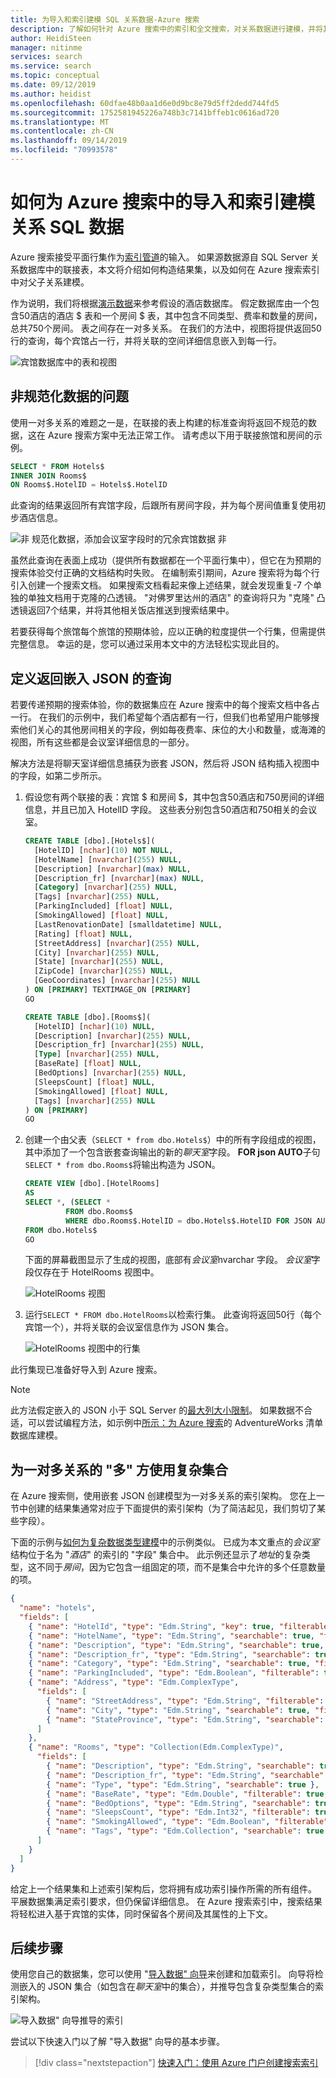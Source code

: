```yaml
---
title: 为导入和索引建模 SQL 关系数据-Azure 搜索
description: 了解如何针对 Azure 搜索中的索引和全文搜索，对关系数据进行建模，并将其取消标准化为平面结果集。
author: HeidiSteen
manager: nitinme
services: search
ms.service: search
ms.topic: conceptual
ms.date: 09/12/2019
ms.author: heidist
ms.openlocfilehash: 60dfae48b0aa1d6e0d9bc8e79d5ff2dedd744fd5
ms.sourcegitcommit: 1752581945226a748b3c7141bffeb1c0616ad720
ms.translationtype: MT
ms.contentlocale: zh-CN
ms.lasthandoff: 09/14/2019
ms.locfileid: "70993578"
---
```

# <a name="how-to-model-relational-sql-data-for-import-and-indexing-in-azure-search"></a>如何为 Azure 搜索中的导入和索引建模关系 SQL 数据

Azure 搜索接受平面行集作为[索引管道](search-what-is-an-index.md)的输入。 如果源数据源自 SQL Server 关系数据库中的联接表，本文将介绍如何构造结果集，以及如何在 Azure 搜索索引中对父子关系建模。

作为说明，我们将根据[演示数据](https://github.com/Azure-Samples/azure-search-sample-data/tree/master/hotels)来参考假设的酒店数据库。 假定数据库由一个包含50酒店的酒店 $ 表和一个房间 $ 表，其中包含不同类型、费率和数量的房间，总共750个房间。 表之间存在一对多关系。 在我们的方法中，视图将提供返回50行的查询，每个宾馆占一行，并将关联的空间详细信息嵌入到每一行。

   ![宾馆数据库中的表和视图](media/index-sql-relational-data/hotels-database-tables-view.png "宾馆数据库中的表和视图")


## <a name="the-problem-of-denormalized-data"></a>非规范化数据的问题

使用一对多关系的难题之一是，在联接的表上构建的标准查询将返回不规范的数据，这在 Azure 搜索方案中无法正常工作。 请考虑以下用于联接旅馆和房间的示例。

```sql
SELECT * FROM Hotels$
INNER JOIN Rooms$
ON Rooms$.HotelID = Hotels$.HotelID
```
此查询的结果返回所有宾馆字段，后跟所有房间字段，并为每个房间值重复使用初步酒店信息。

   ![非 规范化数据，添加会议室字段时的冗余宾馆数据 非](media/index-sql-relational-data/denormalize-data-query.png "规范化数据，添加会议室字段时的冗余宾馆数据")


虽然此查询在表面上成功（提供所有数据都在一个平面行集中），但它在为预期的搜索体验交付正确的文档结构时失败。 在编制索引期间，Azure 搜索将为每个行引入创建一个搜索文档。 如果搜索文档看起来像上述结果，就会发现重复-7 个单独的单独文档用于克隆的凸透镜。 "对佛罗里达州的酒店" 的查询将只为 "克隆" 凸透镜返回7个结果，并将其他相关饭店推送到搜索结果中。

若要获得每个旅馆每个旅馆的预期体验，应以正确的粒度提供一个行集，但需提供完整信息。 幸运的是，您可以通过采用本文中的方法轻松实现此目的。

## <a name="define-a-query-that-returns-embedded-json"></a>定义返回嵌入 JSON 的查询

若要传递预期的搜索体验，你的数据集应在 Azure 搜索中的每个搜索文档中各占一行。 在我们的示例中，我们希望每个酒店都有一行，但我们也希望用户能够搜索他们关心的其他房间相关的字段，例如每夜费率、床位的大小和数量，或海滩的视图，所有这些都是会议室详细信息的一部分。

解决方法是将聊天室详细信息捕获为嵌套 JSON，然后将 JSON 结构插入视图中的字段，如第二步所示。 

1. 假设您有两个联接的表：宾馆 $ 和房间 $，其中包含50酒店和750房间的详细信息，并且已加入 HotelID 字段。 这些表分别包含50酒店和750相关的会议室。

    ```sql
    CREATE TABLE [dbo].[Hotels$](
      [HotelID] [nchar](10) NOT NULL,
      [HotelName] [nvarchar](255) NULL,
      [Description] [nvarchar](max) NULL,
      [Description_fr] [nvarchar](max) NULL,
      [Category] [nvarchar](255) NULL,
      [Tags] [nvarchar](255) NULL,
      [ParkingIncluded] [float] NULL,
      [SmokingAllowed] [float] NULL,
      [LastRenovationDate] [smalldatetime] NULL,
      [Rating] [float] NULL,
      [StreetAddress] [nvarchar](255) NULL,
      [City] [nvarchar](255) NULL,
      [State] [nvarchar](255) NULL,
      [ZipCode] [nvarchar](255) NULL,
      [GeoCoordinates] [nvarchar](255) NULL
    ) ON [PRIMARY] TEXTIMAGE_ON [PRIMARY]
    GO

    CREATE TABLE [dbo].[Rooms$](
      [HotelID] [nchar](10) NULL,
      [Description] [nvarchar](255) NULL,
      [Description_fr] [nvarchar](255) NULL,
      [Type] [nvarchar](255) NULL,
      [BaseRate] [float] NULL,
      [BedOptions] [nvarchar](255) NULL,
      [SleepsCount] [float] NULL,
      [SmokingAllowed] [float] NULL,
      [Tags] [nvarchar](255) NULL
    ) ON [PRIMARY]
    GO
    ```

2. 创建一个由父表（`SELECT * from dbo.Hotels$`）中的所有字段组成的视图，其中添加了一个包含嵌套查询输出的新的*聊天室*字段。 **FOR json AUTO**子句`SELECT * from dbo.Rooms$`将输出构造为 JSON。 

     ```sql
   CREATE VIEW [dbo].[HotelRooms]
   AS
   SELECT *, (SELECT *
              FROM dbo.Rooms$
              WHERE dbo.Rooms$.HotelID = dbo.Hotels$.HotelID FOR JSON AUTO) AS Rooms
   FROM dbo.Hotels$
   GO
   ```

   下面的屏幕截图显示了生成的视图，底部有*会议室*nvarchar 字段。 *会议室*字段仅存在于 HotelRooms 视图中。

   ![HotelRooms 视图](media/index-sql-relational-data/hotelsrooms-view.png "HoteRooms 视图")

1. 运行`SELECT * FROM dbo.HotelRooms`以检索行集。 此查询将返回50行（每个宾馆一个），并将关联的会议室信息作为 JSON 集合。 

   ![HotelRooms 视图中的行集](media/index-sql-relational-data/hotelrooms-rowset.png "HotelRooms 视图中的行集")

此行集现已准备好导入到 Azure 搜索。

> [!NOTE]
> 此方法假定嵌入的 JSON 小于 SQL Server 的[最大列大小限制](https://docs.microsoft.com/sql/sql-server/maximum-capacity-specifications-for-sql-server)。 如果数据不合适，可以尝试编程方法，如示例中[所示：为 Azure 搜索](search-example-adventureworks-modeling.md)的 AdventureWorks 清单数据库建模。

 ## <a name="use-a-complex-collection-for-the-many-side-of-a-one-to-many-relationship"></a>为一对多关系的 "多" 方使用复杂集合

在 Azure 搜索侧，使用嵌套 JSON 创建模型为一对多关系的索引架构。 您在上一节中创建的结果集通常对应于下面提供的索引架构（为了简洁起见，我们剪切了某些字段）。

下面的示例与[如何为复杂数据类型建模](search-howto-complex-data-types.md#creating-complex-fields)中的示例类似。 已成为本文重点的*会议室*结构位于名为 "*酒店*" 的索引的 "字段" 集合中。 此示例还显示了*地址*的复杂类型，这不同于*房间*，因为它包含一组固定的项，而不是集合中允许的多个任意数量的项。

```json
{
  "name": "hotels",
  "fields": [
    { "name": "HotelId", "type": "Edm.String", "key": true, "filterable": true },
    { "name": "HotelName", "type": "Edm.String", "searchable": true, "filterable": false },
    { "name": "Description", "type": "Edm.String", "searchable": true, "analyzer": "en.lucene" },
    { "name": "Description_fr", "type": "Edm.String", "searchable": true, "analyzer": "fr.lucene" },
    { "name": "Category", "type": "Edm.String", "searchable": true, "filterable": false },
    { "name": "ParkingIncluded", "type": "Edm.Boolean", "filterable": true, "facetable": true },
    { "name": "Address", "type": "Edm.ComplexType",
      "fields": [
        { "name": "StreetAddress", "type": "Edm.String", "filterable": false, "sortable": false, "facetable": false, "searchable": true },
        { "name": "City", "type": "Edm.String", "searchable": true, "filterable": true, "sortable": true, "facetable": true },
        { "name": "StateProvince", "type": "Edm.String", "searchable": true, "filterable": true, "sortable": true, "facetable": true }
      ]
    },
    { "name": "Rooms", "type": "Collection(Edm.ComplexType)",
      "fields": [
        { "name": "Description", "type": "Edm.String", "searchable": true, "analyzer": "en.lucene" },
        { "name": "Description_fr", "type": "Edm.String", "searchable": true, "analyzer": "fr.lucene" },
        { "name": "Type", "type": "Edm.String", "searchable": true },
        { "name": "BaseRate", "type": "Edm.Double", "filterable": true, "facetable": true },
        { "name": "BedOptions", "type": "Edm.String", "searchable": true, "filterable": true, "facetable": true },
        { "name": "SleepsCount", "type": "Edm.Int32", "filterable": true, "facetable": true },
        { "name": "SmokingAllowed", "type": "Edm.Boolean", "filterable": true, "facetable": true },
        { "name": "Tags", "type": "Edm.Collection", "searchable": true }
      ]
    }
  ]
}
```

给定上一个结果集和上述索引架构后，您将拥有成功索引操作所需的所有组件。 平展数据集满足索引要求，但仍保留详细信息。 在 Azure 搜索索引中，搜索结果将轻松进入基于宾馆的实体，同时保留各个房间及其属性的上下文。

## <a name="next-steps"></a>后续步骤

使用您自己的数据集，您可以使用 "[导入数据" 向导](search-import-data-portal.md)来创建和加载索引。 向导将检测嵌入的 JSON 集合（如包含在*聊天室*中的集合），并推导包含复杂类型集合的索引架构。 

  ![导入数据" 向导推导的索引](media/index-sql-relational-data/search-index-rooms-complex-collection.png "导入数据\" 向导推导的索引")

尝试以下快速入门以了解 "导入数据" 向导的基本步骤。

> [!div class="nextstepaction"]
> [快速入门：使用 Azure 门户创建搜索索引](search-get-started-portal.md)